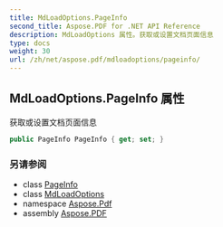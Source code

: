 ```yaml
---
title: MdLoadOptions.PageInfo
second_title: Aspose.PDF for .NET API Reference
description: MdLoadOptions 属性。获取或设置文档页面信息
type: docs
weight: 30
url: /zh/net/aspose.pdf/mdloadoptions/pageinfo/
---
```

## MdLoadOptions.PageInfo 属性

获取或设置文档页面信息

```csharp
public PageInfo PageInfo { get; set; }
```

### 另请参阅

* class [PageInfo](../../pageinfo/)
* class [MdLoadOptions](../)
* namespace [Aspose.Pdf](../../../aspose.pdf/)
* assembly [Aspose.PDF](../../../)